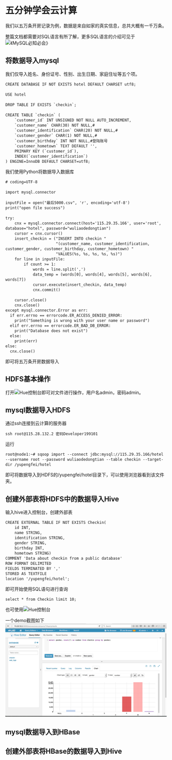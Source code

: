 # 五分钟学会云计算

我们以五万条开房记录为例，数据是来自如家的真实信息，总共大概有一千万条。

整篇文档都需要对SQL语言有所了解，更多SQL语言的介绍可见于![《MySQL必知必会》](https://book.douban.com/subject/3354490/)

## 将数据导入mysql

我们仅导入姓名、身份证号、性别、出生日期、家庭住址等五个项。

	CREATE DATABASE IF NOT EXISTS hotel DEFAULT CHARSET utf8;

	USE hotel

	DROP TABLE IF EXISTS `checkin`;

	CREATE TABLE `checkin` (
		`customer_id` INT UNSIGNED NOT NULL AUTO_INCREMENT,
		`customer_name` CHAR(30) NOT NULL,#
		`customer_identification` CHAR(20) NOT NULL,#
		`customer_gender` CHAR(1) NOT NULL,#
		`customer_birthday` INT NOT NULL,#登陆账号
		`customer_hometown` TEXT DEFAULT '',
		PRIMARY KEY (`customer_id`),
		INDEX(`customer_identification`)
	) ENGINE=InnoDB DEFAULT CHARSET=utf8;

我们使用Python将数据导入数据库

	# coding=UTF-8

	import mysql.connector

	inputFile = open("最后5000.csv", 'r', encoding='utf-8')
	print("open file success")

	try:
	    cnx = mysql.connector.connect(host='115.29.35.166', user='root', database="hotel", password="wuliaodedongtian")
	    cursor = cnx.cursor()
	    insert_checkin = ("INSERT INTO checkin "
	                      "(customer_name, customer_identification, customer_gender, customer_birthday, customer_hometown) "
	                      "VALUES(%s, %s, %s, %s, %s)")
	    for line in inputFile:
	        if count >= 1:
	            words = line.split(',')
	            data_temp = (words[0], words[4], words[5], words[6], words[7])
	            cursor.execute(insert_checkin, data_temp)
	            cnx.commit()
	        
	    cursor.close()
	    cnx.close()
	except mysql.connector.Error as err:
	  if err.errno == errorcode.ER_ACCESS_DENIED_ERROR:
	    print("Something is wrong with your user name or password")
	  elif err.errno == errorcode.ER_BAD_DB_ERROR:
	    print("Database does not exist")
	  else:
	    print(err)
	else:
	  cnx.close()

即可将五万条开房数据导入

## HDFS基本操作

打开![Hue控制台](http://115.28.132.2:8888)即可对文件进行操作，用户名admin，密码admin。

## mysql数据导入HDFS

通过ssh连接到云计算的服务器

	ssh root@115.28.132.2 密码Developer199101

运行
	
	root@node1:~# sqoop import --connect jdbc:mysql://115.29.35.166/hotel --username root --password wuliaodedongtian --table checkin --target-dir /yupengfei/hotel

即可将数据导入到HDFS的/yupengfei/hotel目录下，可以使用浏览器看到该文件夹。

## 创建外部表将HDFS中的数据导入Hive

输入hive进入控制台，创建外部表
	
	CREATE EXTERNAL TABLE IF NOT EXISTS Checkin(
	    id INT, 
	    name STRING,
	    identification STRING,
	    gender STRING,
	    birthday INT, 
	    hometown STRING)
	COMMENT 'Data about checkin from a public database'
	ROW FORMAT DELIMITED
	FIELDS TERMINATED BY ','
	STORED AS TEXTFILE
	location '/yupengfei/hotel';

即可开始使用SQL语句进行查询

	select * from Checkin limit 10;

也可使用![Hue控制台](http://115.28.132.2:8888)

一个demo截图如下
![hue截图](hue.png)

## mysql数据导入到HBase

## 创建外部表将HBase的数据导入到Hive

